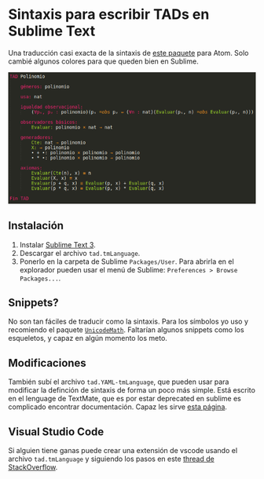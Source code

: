 # Sintaxis para escribir TADs en Sublime Text

Una traducción casi exacta de la sintaxis de [este paquete](https://github.com/luisbustamante097/language-tad-aed2) para Atom. Solo cambié algunos colores para que queden bien en Sublime.


![Imagen](./imagenes/ejemplo.png)


## Instalación

1. Instalar [Sublime Text 3](https://www.sublimetext.com/3).
2. Descargar el archivo `tad.tmLanguage`.
3. Ponerlo en la carpeta de Sublime `Packages/User`. Para abrirla en el explorador pueden usar el menú de Sublime: `Preferences > Browse Packages...`.

## Snippets?

No son tan fáciles de traducir como la sintaxis. Para los símbolos yo uso y recomiendo el paquete [`UnicodeMath`](https://github.com/mvoidex/UnicodeMath). Faltarían algunos snippets como los esqueletos, y capaz en algún momento los meto.

## Modificaciones

También subí el archivo `tad.YAML-tmLanguage`, que pueden usar para modificar la definción de sintaxis de forma un poco más simple. Está escrito en el lenguage de TextMate, que es por estar deprecated en sublime es complicado encontrar documentación. Capaz les sirve [esta página](https://docs.sublimetext.io/reference/syntaxdefs_legacy.html).

## Visual Studio Code

Si alguien tiene ganas puede crear una extensión de vscode usando el archivo `tad.tmLanguage` y siguiendo los pasos en este [thread de StackOverflow](https://stackoverflow.com/questions/30687783/create-custom-language-in-visual-studio-code).
